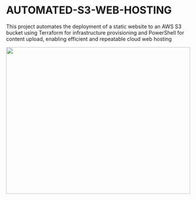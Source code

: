 # AUTOMATED-S3-WEB-HOSTING

  This project automates the deployment of a static website to an AWS S3 bucket using Terraform for infrastructure provisioning and PowerShell for content upload, enabling efficient and repeatable cloud web hosting

<img src="https://github.com/gowtthamm/TERRAFORM-WEBHOSTING-S3/blob/8bbb95c8acf4d838d9da55835a4610aac628b4cd/OVERVIEW.png" width="500" height="400" />
